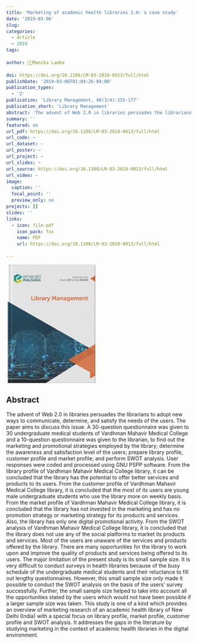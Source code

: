 ```yaml
---
title: 'Marketing of academic health libraries 2.0: a case study'
date: '2019-03-06'
slug:
categories:
  - Article
  - 2019
tags:

author: 👩‍🔬Manika Lamba

doi: https://doi.org/10.1108/LM-03-2018-0013/full/html
publishDate: '2019-03-06T01:04:26-04:00'
publication_types:
  - '2'
publication: 'Library Management, 40(3/4):155-177'
publication_short: 'Library Management'
abstract: 'The advent of Web 2.0 in libraries persuades the librarians to adopt new ways to communicate, determine, and satisfy the needs of the users. The paper aims to discuss this issue. A 30-question questionnaire was given to 30 undergraduate medical students of Vardhman Mahavir Medical College and a 10-question questionnaire was given to the librarian, to find out the marketing and promotional strategies employed by the library; determine the awareness and satisfaction level of the users; prepare library profile, customer profile and market profile; and perform SWOT analysis. User responses were coded and processed using GNU PSPP software. From the library profile of Vardhman Mahavir Medical College library, it can be concluded that the library has the potential to offer better services and products to its users. From the customer profile of Vardhman Mahavir Medical College library, it is concluded that the most of its users are young male undergraduate students who use the library more on weekly basis. From the market profile of Vardhman Mahavir Medical College library, it is concluded that the library has not invested in the marketing and has no promotion strategy or marketing strategy for its products and services. Also, the library has only one digital promotional activity. From the SWOT analysis of Vardhman Mahavir Medical College library, it is concluded that the library does not use any of the social platforms to market its products and services. Most of the users are unaware of the services and products offered by the library. There are many opportunities for the library to work upon and improve the quality of products and services being offered to its users. The major limitation of the present study is its small sample size. It is very difficult to conduct surveys in health libraries because of the busy schedule of the undergraduate medical students and their reluctance to fill out lengthy questionnaires. However, this small sample size only made it possible to conduct the SWOT analysis on the basis of the users’ survey successfully. Further, the small sample size helped to take into account all the opportunities stated by the users which would not have been possible if a larger sample size was taken. This study is one of a kind which provides an overview of marketing research of an academic health library of New Delhi (India) with a special focus on library profile, market profile, customer profile and SWOT analysis. It addresses the gaps in the literature by studying marketing in the context of academic health libraries in the digital environment.'
summary: ''
featured: no
url_pdf: https://doi.org/10.1108/LM-03-2018-0013/full/html
url_code: ~
url_dataset: ~
url_poster: ~
url_project: ~
url_slides: ~
url_source: https://doi.org/10.1108/LM-03-2018-0013/full/html
url_video: ~
image:
  caption: ''
  focal_point: ''
  preview_only: no
projects: []
slides: ''
links:
  - icon: file-pdf
    icon_pack: fas
    name: PDF
    url: https://doi.org/10.1108/LM-03-2018-0013/full/html

---
```


![1](featured.jpg)

## Abstract
The advent of Web 2.0 in libraries persuades the librarians to adopt new ways to communicate, determine, and satisfy the needs of the users. The paper aims to discuss this issue. A 30-question questionnaire was given to 30 undergraduate medical students of Vardhman Mahavir Medical College and a 10-question questionnaire was given to the librarian, to find out the marketing and promotional strategies employed by the library; determine the awareness and satisfaction level of the users; prepare library profile, customer profile and market profile; and perform SWOT analysis. User responses were coded and processed using GNU PSPP software. From the library profile of Vardhman Mahavir Medical College library, it can be concluded that the library has the potential to offer better services and products to its users. From the customer profile of Vardhman Mahavir Medical College library, it is concluded that the most of its users are young male undergraduate students who use the library more on weekly basis. From the market profile of Vardhman Mahavir Medical College library, it is concluded that the library has not invested in the marketing and has no promotion strategy or marketing strategy for its products and services. Also, the library has only one digital promotional activity. From the SWOT analysis of Vardhman Mahavir Medical College library, it is concluded that the library does not use any of the social platforms to market its products and services. Most of the users are unaware of the services and products offered by the library. There are many opportunities for the library to work upon and improve the quality of products and services being offered to its users. The major limitation of the present study is its small sample size. It is very difficult to conduct surveys in health libraries because of the busy schedule of the undergraduate medical students and their reluctance to fill out lengthy questionnaires. However, this small sample size only made it possible to conduct the SWOT analysis on the basis of the users’ survey successfully. Further, the small sample size helped to take into account all the opportunities stated by the users which would not have been possible if a larger sample size was taken. This study is one of a kind which provides an overview of marketing research of an academic health library of New Delhi (India) with a special focus on library profile, market profile, customer profile and SWOT analysis. It addresses the gaps in the literature by studying marketing in the context of academic health libraries in the digital environment.
